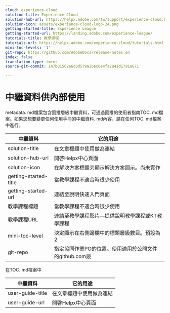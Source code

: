 ```yaml
---
cloud: experience-cloud
solution-title: Experience Cloud
solution-hub-url: https://helpx.adobe.com/tw/support/experience-cloud.html
solution-icon: assets/experience-cloud-logo-24.png
getting-started-title: Experience League
getting-started-url: https://landing.adobe.com/experience-league/
tutorials-title: 教學課程
tutorials-url: https://helpx.adobe.com/experience-cloud/tutorials.html
mini-toc-levels: '1'
git-repo: https://github.com/AdobeDocs/release-notes.en
index: false
translation-type: tm+mt
source-git-commit: 147b01562e6c8d579a2bec0e4fa2841d1791a671

---
```



# 中繼資料供內部使用

metadata. md檔案包含回推層級中繼資料，可通過回推的使用者指南TOC. md檔案。如果您想要變更任何使用手冊的中繼資料. md內容，請在任何TOC. md檔案中進行。

| 中繼資料 | 它的用途 |
|--- |--- |
| solution-title | 在文章標題中使用做為連結 |
| solution-hub-url | 開啓Helpx中心頁面 |
| solution-icon | 在解決方案標題旁顯示解決方案圖示。尚未實作 |
| getting-started-title | 當教學課程不適合時很少使用 |
| getting-started-url | 連結至說明快速入門頁面 |
| 教學課程標題 | 當教學課程不適合時很少使用 |
| 教學課程URL | 連結至教學課程影片—提供說明教學課程或KT教學課程 |
| mini-toc-level | 決定顯示在右側邊欄中的標題層級數目。預設為 2 |
| git-repo | 指定協同作業PO的位置。使用適用於公開文件的github.com鏡 |

在TOC. md檔案中

| 中繼資料 | 它的用途 |
|--- |--- |
| user-guide-title | 在文章標題中使用做為連結 |
| user-guide-url | 開啓Helpx中心頁面 |
